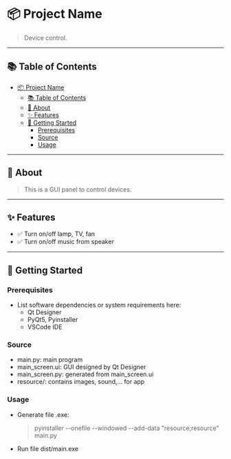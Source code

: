 # 📦 Project Name

> Device control.

---

## 📚 Table of Contents

- [📦 Project Name](#-project-name)
  - [📚 Table of Contents](#-table-of-contents)
  - [📝 About](#-about)
  - [✨ Features](#-features)
  - [🚀 Getting Started](#-getting-started)
    - [Prerequisites](#prerequisites)
    - [Source](#source)
    - [Usage](#usage)

---

## 📝 About

> This is a GUI panel to control devices.

---

## ✨ Features

- ✅ Turn on/off lamp, TV, fan
- ✅ Turn on/off music from speaker

---

## 🚀 Getting Started

### Prerequisites

- List software dependencies or system requirements here:
  - Qt Designer
  - PyQt5, Pyinstaller
  - VSCode IDE

### Source

- main.py: main program
- main_screen.ui: GUI designed by Qt Designer
- main_screen.py: generated from main_screen.ui
- resource/: contains images, sound,... for app

### Usage

- Generate file .exe: 
  > pyinstaller --onefile --windowed --add-data "resource;resource" main.py
- Run file dist/main.exe
